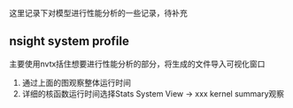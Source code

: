 这里记录下对模型进行性能分析的一些记录，待补充

## nsight system profile
主要使用nvtx括住想要进行性能分析的部分，将生成的文件导入可视化窗口
1. 通过上面的图观察整体运行时间
2. 详细的核函数运行时间选择Stats System View ->  xxx kernel summary观察